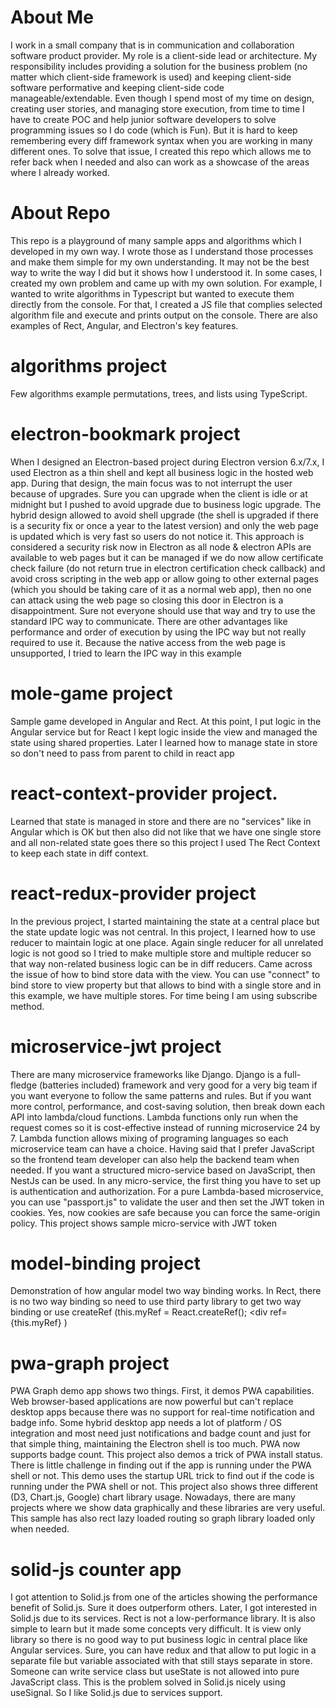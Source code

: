 # About Me
I work in a small company that is in communication and collaboration software product provider. My role is a client-side lead or architecture. My responsibility includes providing a solution for the business problem (no matter which client-side framework is used) and keeping client-side software performative and keeping client-side code manageable/extendable. Even though I spend most of my time on design, creating user stories, and managing store execution, from time to time I have to create POC and help junior software developers to solve programming issues so I do code (which is Fun). But it is hard to keep remembering every diff framework syntax when you are working in many different ones. To solve that issue, I created this repo which allows me to refer back when I needed and also can work as a showcase of the areas where I already worked. 

# About Repo

This repo is a playground of many sample apps and algorithms which I developed in my own way. I wrote those as I understand those processes and make them simple for my own understanding. It may not be the best way to write the way I did but it shows how I understood it. In some cases, I created my own problem and came up with my own solution. For example, I wanted to write algorithms in Typescript but wanted to execute them directly from the console. For that, I created a JS file that complies selected algorithm file and execute and prints output on the console. There are also examples of Rect, Angular, and Electron's key features.

# algorithms project
Few algorithms example permutations, trees, and lists using TypeScript.

# electron-bookmark project
When I designed an Electron-based project during Electron version 6.x/7.x, I used Electron as a thin shell and kept all business logic in the hosted web app. During that design, the main focus was to not interrupt the user because of upgrades. Sure you can upgrade when the client is idle or at midnight but I pushed to avoid upgrade due to business logic upgrade. The hybrid design allowed to avoid shell upgrade (the shell is upgraded if there is a security fix or once a year to the latest version) and only the web page is updated which is very fast so users do not notice it. This approach is considered a security risk now in Electron as all node & electron APIs are available to web pages but it can be managed if we do now allow certificate check failure (do not return true in electron certification check callback) and avoid cross scripting in the web app or allow going to other external pages (which you should be taking care of it as a normal web app), then no one can attack using the web page so closing this door in Electron is a disappointment. Sure not everyone should use that way and try to use the standard IPC way to communicate. There are other advantages like performance and order of execution by using the IPC way but not really required to use it. Because the native access from the web page is unsupported, I tried to learn the IPC way in this example

# mole-game project
Sample game developed in Angular and Rect. At this point, I put logic in the Angular service but for React I kept logic inside the view and managed the state using shared properties. Later I learned how to manage state in store so don't need to pass from parent to child in react app

# react-context-provider project.
Learned that state is managed in store and there are no "services" like in Angular which is OK but then also did not like that we have one single store and all non-related state goes there so this project I used The Rect Context to keep each 
state in diff context.

# react-redux-provider project
In the previous project, I started maintaining the state at a central place but the state update logic was not central. In this project, I learned how to use reducer to maintain logic at one place. Again single reducer for all unrelated logic is not good
so I tried to make multiple store and multiple reducer so that way non-related business logic can be in diff reducers. Came across the issue of how to bind store data with the view. You can use "connect" to bind store to view property but that allows to bind with a single store and in this example, we have multiple stores. For time being I am using subscribe method.

# microservice-jwt project
There are many microservice frameworks like Django. Django is a full-fledge (batteries included) framework and very good for a very big team if you want everyone to follow the same patterns and rules. But if you want more control, performance, and cost-saving solution, then break down each API into lambda/cloud functions. Lambda functions only run when the request comes so it is cost-effective instead of running microservice 24 by 7. Lambda function allows mixing of programing languages so each microservice team can have a choice. Having said that I prefer JavaScript so the frontend team developer can also help the backend team when needed. If you want a structured micro-service based on JavaScript, then NestJs can be used. In any micro-service, the first thing you have to set up is authentication and authorization. For a pure Lambda-based microservice, you can use "passport.js" to validate the user and then set the JWT token in cookies. Yes, now cookies are safe because you can force the same-origin policy. This project shows sample micro-service with JWT token

# model-binding project
Demonstration of how angular model two way binding works. In Rect, there is no two way binding so need to use third party library to get two way binding or use createRef (this.myRef = React.createRef(); <div ref={this.myRef} )

# pwa-graph project
PWA Graph demo app shows two things. First, it demos PWA capabilities. Web browser-based applications are now powerful but can't replace desktop apps because there was no support for real-time notification and badge info. Some hybrid desktop app needs a lot of platform / OS integration and most need just notifications and badge count and just for that simple thing, maintaining the Electron shell is too much. PWA now supports badge count. This project also demos a trick of PWA install status. There is little challenge in finding out if the app is running under the PWA shell or not. This demo uses the startup URL trick to find out if the code is running under the PWA shell or not.
This project also shows three different (D3, Chart.js, Google) chart library usage. Nowadays, there are many projects where we show data graphically and these libraries are very useful. This sample has also rect lazy loaded routing so graph library loaded only when needed.

# solid-js counter app
I got attention to Solid.js from one of the articles showing the performance benefit of Solid.js. Sure it does outperform others. Later, I got interested in Solid.js due to its services. Rect is not a low-performance library. It is also simple to learn but it made some concepts very difficult. It is view only library so there is no good way to put business logic in central place like Angular services. Sure, you can have redux and that allow to put logic in a separate file but variable associated with that still stays separate in store. Someone can write service class but useState is not allowed into pure JavaScript class. This is the problem solved in Solid.js nicely using useSignal. So I like Solid.js due to services support. 
